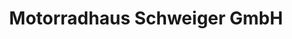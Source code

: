 ---
title: "Motorradhaus Schweiger GmbH"
url: /neustadt-an-der-donau/motorradhaus-schweiger-gmbh/
shop: Motorrad
---